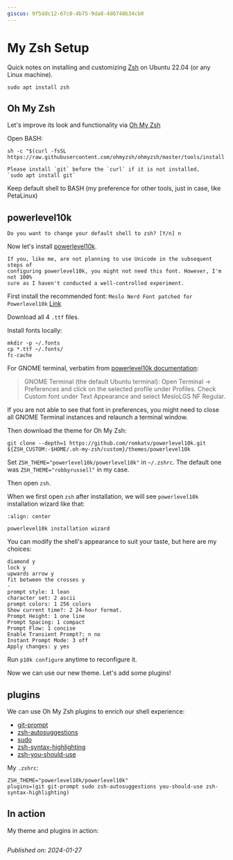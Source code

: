 ```yaml
---
giscus: 9f5ddc12-67c0-4b75-9da8-4d6748b34cb0
---
```


# My Zsh Setup

Quick notes on installing and customizing [Zsh](https://www.zsh.org/) on Ubuntu
22.04 (or any Linux machine).

```shell
sudo apt install zsh
```

## Oh My Zsh

Let's improve its look and functionality via [Oh My Zsh](https://ohmyz.sh)

Open BASH:

```shell
sh -c "$(curl -fsSL https://raw.githubusercontent.com/ohmyzsh/ohmyzsh/master/tools/install.sh)"
```

```{note}
Please install `git` before the `curl` if it is not installed,
`sudo apt install git`
```

Keep default shell to BASH (my preference for other tools, just in case, like
PetaLinux)

## powerlevel10k

```text
Do you want to change your default shell to zsh? [Y/n] n
```

Now let's install [powerlevel10k](https://github.com/romkatv/powerlevel10k).

```{note}
If you, like me, are not planning to use Unicode in the subsequent steps of
configuring powerlevel10k, you might not need this font. However, I'm not 100%
sure as I haven't conducted a well-controlled experiment.
```

First install the recommended font: `Meslo Nerd Font patched for Powerlevel10k`
[Link](https://github.com/romkatv/powerlevel10k#meslo-nerd-font-patched-for-powerlevel10k)

Download all 4 `.ttf` files.

Install fonts locally:

```shell
mkdir -p ~/.fonts
cp *.ttf ~/.fonts/
fc-cache
```

For GNOME terminal, verbatim from
[powerlevel10k documentation](https://github.com/romkatv/powerlevel10k#manual-font-installation):

> GNOME Terminal (the default Ubuntu terminal): Open Terminal → Preferences and
> click on the selected profile under Profiles. Check Custom font under Text
> Appearance and select MesloLGS NF Regular.

If you are not able to see that font in preferences, you might need to close all
GNOME Terminal instances and relaunch a terminal window.

Then download the theme for Oh My Zsh:

```shell
git clone --depth=1 https://github.com/romkatv/powerlevel10k.git ${ZSH_CUSTOM:-$HOME/.oh-my-zsh/custom}/themes/powerlevel10k
```

Set `ZSH_THEME="powerlevel10k/powerlevel10k"` in `~/.zshrc`. The default one
was `ZSH_THEME="robbyrussell"` in my case.

Then open `zsh`.

When we first open `zsh` after installation, we will see `powerlevel10k`
installation wizard like that:

```{figure} assets/zsh-1.png
:align: center

powerlevel10k installation wizard
```

You can modify the shell's appearance to suit your taste, but here are my
choices:

```text
diamond y
lock y
upwards arrow y
fit between the crosses y
-
prompt style: 1 lean
character set: 2 ascii
prompt colors: 1 256 colors
Show current time?: 2 24-hour format.
Prompt Height: 1 one line
Prompt Spacing: 1 compact
Prompt Flow: 1 concise
Enable Transient Prompt?: n no
Instant Prompt Mode: 3 off
Apply changes: y yes
```

Run `p10k configure` anytime to reconfigure it.

Now we can use our new theme. Let's add some plugins!

## plugins

We can use Oh My Zsh plugins to enrich our shell experience:

- [git-prompt](https://github.com/ohmyzsh/ohmyzsh/tree/master/plugins/git-prompt)
- [zsh-autosuggestions](https://github.com/zsh-users/zsh-autosuggestions/blob/master/INSTALL.md#oh-my-zsh)
- [sudo](https://github.com/ohmyzsh/ohmyzsh/tree/master/plugins/sudo)
- [zsh-syntax-highlighting](https://github.com/zsh-users/zsh-syntax-highlighting/blob/master/INSTALL.md#oh-my-zsh)
- [zsh-you-should-use](https://github.com/MichaelAquilina/zsh-you-should-use#installation)

My `.zshrc`:

```text
ZSH_THEME="powerlevel10k/powerlevel10k"
plugins=(git git-prompt sudo zsh-autosuggestions you-should-use zsh-syntax-highlighting)
```

## In action

My theme and plugins in action:

```{asciinema} assets/zsh.cast
```

*Published on: 2024-01-27*
